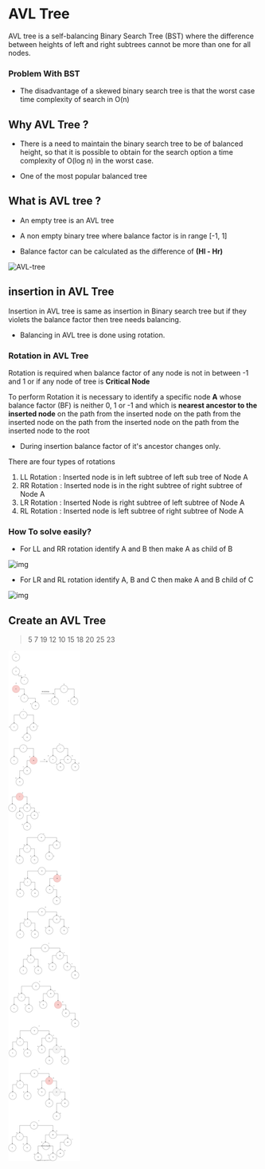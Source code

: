 # AVL Tree

AVL tree is a self-balancing Binary Search Tree (BST) where the difference between heights of left and right subtrees cannot be more than one for all nodes.

### Problem With BST

- The disadvantage of a skewed binary search tree is that the worst case time complexity of search in O(n)

## Why AVL Tree ?

- There is a need to maintain the binary search tree to be of balanced height, so that it is possible to obtain for the search option a time complexity of O(log n) in the worst case.

- One of the most popular balanced tree

## What is AVL tree ?

- An empty tree is an AVL tree

- A non empty binary tree where balance factor is in range [-1, 1]

- Balance factor can be calculated as the difference of **(Hl - Hr)**

![AVL-tree](https://static.javatpoint.com/ds/images/avl-tree.png)

## insertion in AVL Tree

Insertion in AVL tree is same as insertion in Binary search tree but if they violets the balance factor then tree needs balancing.

- Balancing in AVL tree is done using rotation.

### Rotation in AVL Tree

Rotation is required when balance factor of any node is not in between -1 and 1 or if any node of tree is **Critical Node**

To perform Rotation it is necessary to identify a specific node **A** whose balance factor (BF) is neither 0, 1 or -1 and which is **nearest ancestor to the inserted node** on the path from the inserted node on the path from the inserted node on the path from the inserted node on the path from the inserted node to the root

- During insertion balance factor of it's ancestor changes only.

There are four types of rotations

1. LL Rotation : Inserted node is in left subtree of left sub tree of Node A
2. RR Rotation : Inserted node is in the right subtree of right subtree of Node A
3. LR Rotation : Inserted Node is right subtree of left subtree of Node A
4. RL Rotation : Inserted node is left subtree of right subtree of Node A

### How To solve easily?

- For LL and RR rotation identify A and B then make A as child of B

![img](https://i.ibb.co/Sd69Jyc/llrr.png)

- For LR and RL rotation identify A, B and C then make A and B child of C

![img](https://i.ibb.co/kS2Bjnr/lrrl.png)

## Create an AVL Tree

> 5 7 19 12 10 15 18 20 25 23

<img src="./AVL.drawio.svg" alt="svg" align="center" style='background:grey'>
